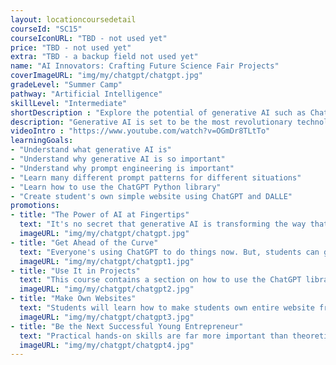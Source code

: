 ```yaml
---
layout: locationcoursedetail
courseId: "SC15"
courseIconURL: "TBD - not used yet"
price: "TBD - not used yet"
extra: "TBD - a backup field not used yet"
name: "AI Innovators: Crafting Future Science Fair Projects"
coverImageURL: "img/my/chatgpt/chatgpt.jpg"
gradeLevel: "Summer Camp"
pathway: "Artificial Intelligence"
skillLevel: "Intermediate"
shortDescription : "Explore the potential of generative AI such as ChatGPT and DALLE!"
description: "Generative AI is set to be the most revolutionary technology of the next decade. The sooner that your child takes advantage of its potential, the more ready for the future they will be. In this summer camp, students will learn how to best utilize OpenAI's generative AI systems such as ChatGPT and DALLE and create mind-blowing projects that will impress everyone at science fairs that they submit them to."
videoIntro : "https://www.youtube.com/watch?v=OGmDr8TLtTo"
learningGoals:
- "Understand what generative AI is"
- "Understand why generative AI is so important"
- "Understand why prompt engineering is important"
- "Learn many different prompt patterns for different situations"
- "Learn how to use the ChatGPT Python library"
- "Create student's own simple website using ChatGPT and DALLE"
promotions:
- title: "The Power of AI at Fingertips"
  text: "It's no secret that generative AI is transforming the way that we solve everyday problems. Go beyond that by learning how to make ChatGPT and DALLE do nearly anything students need it to."
  imageURL: "img/my/chatgpt/chatgpt.jpg"
- title: "Get Ahead of the Curve"
  text: "Everyone's using ChatGPT to do things now. But, students can get ahead of the curve and learn advanced tips and tricks with ChatGPT to get things done quicker."
  imageURL: "img/my/chatgpt/chatgpt1.jpg"
- title: "Use It in Projects"
  text: "This course contains a section on how to use the ChatGPT library for Python. Use this library in students' own Python projects and students can submit those into competitions."
  imageURL: "img/my/chatgpt/chatgpt2.jpg"
- title: "Make Own Websites"
  text: "Students will learn how to make students own entire website from scratch, that also uses the power of ChatGPT to help users who visit."
  imageURL: "img/my/chatgpt/chatgpt3.jpg"
- title: "Be the Next Successful Young Entrepreneur"
  text: "Practical hands-on skills are far more important than theoretical knowledge. Every course is designed for students to learn how to turn an idea for a project into a practical reality through hard work. Young little entrepreneurs are developed during these challenges."
  imageURL: "img/my/chatgpt/chatgpt4.jpg"
---
```

